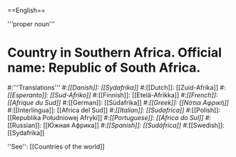 ==English==

'''proper noun'''

# Country in Southern Africa. Official name: Republic of South Africa.
#:'''Translations'''
#:*[[Danish]]: [[Sydafrika]]
#:*[[Dutch]]: [[Zuid-Afrika]]
#:*[[Esperanto]]: [[Sud-Afriko]]
#:*[[Finnish]]: [[Etelä-Afrikka]]
#:*[[French]]: [[Afrique du Sud]]
#:*[[German]]: [[Südafrika]]
#:*[[Greek]]: [[Νότια Αφρική]]
#:*[[Interlingua]]: [[Africa del Sud]]
#:*[[Italian]]: [[Sudafrica]]
#:*[[Polish]]: [[Republika Południowej Afryki]]
#:*[[Portuguese]]: [[África do Sul]]
#:*[[Russian]]: [[Южная Африка]]
#:*[[Spanish]]: [[Sudáfrica]]
#:*[[Swedish]]: [[Sydafrika]]

''See'': [[Countries of the world]]